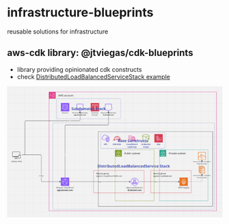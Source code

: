 # infrastructure-blueprints
reusable solutions for infrastructure

## aws-cdk library: @jtviegas/cdk-blueprints

- library providing opinionated cdk constructs
- check [DistributedLoadBalancedServiceStack example](infrastructure/bin/infrastructure.ts)

![diagram](library/assets/diagram.png)